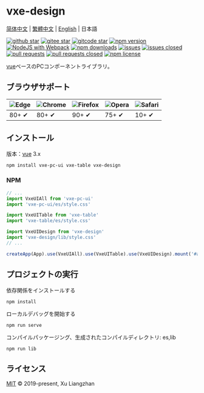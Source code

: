 # vxe-design

[简体中文](README.md) | [繁體中文](README.zh-TW.md) | [English](README.en.md) | 日本語  

[![github star](https://img.shields.io/github/stars/x-extends/vxe-design.svg)](https://github.com/x-extends/vxe-design/stargazers)
[![gitee star](https://gitee.com/x-extends/vxe-design/badge/star.svg)](https://gitee.com/x-extends/vxe-design/stargazers)
[![gitcode star](https://gitcode.com/x-extends/vxe-design/star/badge.svg)](https://gitcode.com/x-extends/vxe-design/stargazers)
[![npm version](https://img.shields.io/npm/v/vxe-design.svg?style=flat-square)](https://www.npmjs.com/package/vxe-design)
[![NodeJS with Webpack](https://github.com/x-extends/vxe-design/actions/workflows/webpack.yml/badge.svg)](https://github.com/x-extends/vxe-design/actions/workflows/webpack.yml)
[![npm downloads](https://img.shields.io/npm/dt/vxe-design.svg?style=flat-square)](https://npm-stat.com/charts.html?package=vxe-design)
[![issues](https://img.shields.io/github/issues/x-extends/vxe-design.svg)](https://github.com/x-extends/vxe-design/issues)
[![issues closed](https://img.shields.io/github/issues-closed/x-extends/vxe-design.svg)](https://github.com/x-extends/vxe-design/issues?q=is%3Aissue+is%3Aclosed)
[![pull requests](https://img.shields.io/github/issues-pr/x-extends/vxe-design.svg)](https://github.com/x-extends/vxe-design/pulls)
[![pull requests closed](https://img.shields.io/github/issues-pr-closed/x-extends/vxe-design.svg)](https://github.com/x-extends/vxe-design/pulls?q=is%3Apr+is%3Aclosed)
[![npm license](https://img.shields.io/github/license/mashape/apistatus.svg)](LICENSE)

[vue](https://www.npmjs.com/package/vue)ベースのPCコンポーネントライブラリ。

## ブラウザサポート

![Edge](https://raw.github.com/alrra/browser-logos/master/src/edge/edge_48x48.png) | ![Chrome](https://raw.github.com/alrra/browser-logos/master/src/chrome/chrome_48x48.png) | ![Firefox](https://raw.github.com/alrra/browser-logos/master/src/firefox/firefox_48x48.png) | ![Opera](https://raw.github.com/alrra/browser-logos/master/src/opera/opera_48x48.png) | ![Safari](https://raw.github.com/alrra/browser-logos/master/src/safari/safari_48x48.png)
--- | --- | --- | --- | --- |
80+ ✔ | 80+ ✔ | 90+ ✔ | 75+ ✔ | 10+ ✔ |

## インストール

版本：[vue](https://www.npmjs.com/package/vue) 3.x

```shell
npm install vxe-pc-ui vxe-table vxe-design
```

### NPM

```javascript
// ...
import VxeUIAll from 'vxe-pc-ui'
import 'vxe-pc-ui/es/style.css'

import VxeUITable from 'vxe-table'
import 'vxe-table/es/style.css'

import VxeUIDesign from 'vxe-design'
import 'vxe-design/lib/style.css'
// ...

createApp(App).use(VxeUIAll).use(VxeUITable).use(VxeUIDesign).mount('#app')
```

## プロジェクトの実行

依存関係をインストールする

```shell
npm install
```

ローカルデバッグを開始する

```shell
npm run serve
```

コンパイルパッケージング、生成されたコンパイルディレクトリ: es,lib

```shell
npm run lib
```

## ライセンス

[MIT](LICENSE) © 2019-present, Xu Liangzhan

